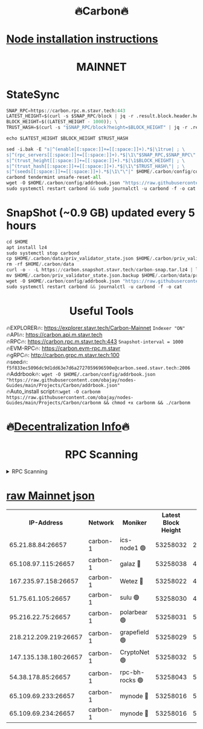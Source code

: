 <h1 align="center"> 🔥Carbon🔥</h1>

[Node installation instructions](https://github.com/obajay/nodes-Guides/tree/main/Projects/Carbon)
=
<h1 align="center"> MAINNET</h1>

# StateSync
```python
SNAP_RPC=https://carbon.rpc.m.stavr.tech:443
LATEST_HEIGHT=$(curl -s $SNAP_RPC/block | jq -r .result.block.header.height); \
BLOCK_HEIGHT=$((LATEST_HEIGHT - 1000)); \
TRUST_HASH=$(curl -s "$SNAP_RPC/block?height=$BLOCK_HEIGHT" | jq -r .result.block_id.hash)

echo $LATEST_HEIGHT $BLOCK_HEIGHT $TRUST_HASH

sed -i.bak -E "s|^(enable[[:space:]]+=[[:space:]]+).*$|\1true| ; \
s|^(rpc_servers[[:space:]]+=[[:space:]]+).*$|\1\"$SNAP_RPC,$SNAP_RPC\"| ; \
s|^(trust_height[[:space:]]+=[[:space:]]+).*$|\1$BLOCK_HEIGHT| ; \
s|^(trust_hash[[:space:]]+=[[:space:]]+).*$|\1\"$TRUST_HASH\"| ; \
s|^(seeds[[:space:]]+=[[:space:]]+).*$|\1\"\"|" $HOME/.carbon/config/config.toml
carbond tendermint unsafe-reset-all
wget -O $HOME/.carbon/config/addrbook.json "https://raw.githubusercontent.com/obajay/nodes-Guides/main/Projects/Carbon/addrbook.json"
sudo systemctl restart carbond && sudo journalctl -u carbond -f -o cat
```
# SnapShot (~0.9 GB) updated every 5 hours
```python
cd $HOME
apt install lz4
sudo systemctl stop carbond
cp $HOME/.carbon/data/priv_validator_state.json $HOME/.carbon/priv_validator_state.json.backup
rm -rf $HOME/.carbon/data
curl -o - -L https://carbon.snapshot.stavr.tech/carbon-snap.tar.lz4 | lz4 -c -d - | tar -x -C $HOME/.carbon --strip-components 2
mv $HOME/.carbon/priv_validator_state.json.backup $HOME/.carbon/data/priv_validator_state.json
wget -O $HOME/.carbon/config/addrbook.json "https://raw.githubusercontent.com/obajay/nodes-Guides/main/Projects/Carbon/addrbook.json"
sudo systemctl restart carbond && journalctl -u carbond -f -o cat
```

 <h1 align="center"> Useful Tools</h1>

🔥EXPLORER🔥:     https://explorer.stavr.tech/Carbon-Mainnet        `Indexer "ON"` \
🔥API🔥:          https://carbon.api.m.stavr.tech \
🔥RPC🔥:          https://carbon.rpc.m.stavr.tech:443              `Snapshot-interval = 1000` \
🔥EVM-RPC🔥:      https://carbon.evm-rpc.m.stavr \
🔥gRPC🔥:         http://carbon.grpc.m.stavr.tech:100 \
🔥seed🔥:      `f5f833ec5096dc9d1dd63e7d6a2727059696590e@carbon.seed.stavr.tech:2006` \
🔥Addrbook🔥:  `wget -O $HOME/.carbon/config/addrbook.json "https://raw.githubusercontent.com/obajay/nodes-Guides/main/Projects/Carbon/addrbook.json"` \
🔥Auto_install script🔥:`wget -O carbonm https://raw.githubusercontent.com/obajay/nodes-Guides/main/Projects/Carbon/carbonm && chmod +x carbonm && ./carbonm`

🔥[Decentralization Info](https://github.com/obajay/StateSync-snapshots/tree/main/Projects/Carbon/Decentralization)🔥
=
<h1 align="center"> RPC Scanning</h1>

<details>
<summary>RPC Scanning</summary>

<h2 align="center"> We scan nodes in real time every 4 hours. And we provide the final result of RPC endpoints.
We cannot influence the operation of these nodes in any way. </h2>


```python
If Voting Power is higher than 0 --> then the Node is a validator of the network and may be subject to attack and be a potential threat to the chain.
```
```python
We marked such validators with a red symbol
```

</details>

[raw Mainnet json](https://rpc-check.carbonm.stavr.tech/carbonm/rpc-carbonm-result.json)
=


<table><tr><th>IP-Address</th><th>Network</th><th>Moniker</th><th>Latest Block Height</th><th>Earliest Block Height</th><th>Catching Up</th><th>Tx Index</th><th>Voting Power</th><th>Scan Time</th></tr><tr><td>65.21.88.84:26657</td><td>carbon-1</td><td>ics-node1 🟢</td><td>53258032</td><td>21164241</td><td>False</td><td>off</td><td>0</td><td>2024-02-04T20:56:16.648070119UTC</td></tr><tr><td>65.108.97.115:26657</td><td>carbon-1</td><td>galaz 🔴</td><td>53258038</td><td>47374001</td><td>False</td><td>on</td><td>11244190987</td><td>2024-02-04T20:56:27.669812461UTC</td></tr><tr><td>167.235.97.158:26657</td><td>carbon-1</td><td>Wetez 🔴</td><td>53258022</td><td>48067570</td><td>False</td><td>on</td><td>1331132403</td><td>2024-02-04T20:55:53.503151947UTC</td></tr><tr><td>51.75.61.105:26657</td><td>carbon-1</td><td>sulu 🟢</td><td>53258030</td><td>48742001</td><td>False</td><td>on</td><td>0</td><td>2024-02-04T20:56:07.724532070UTC</td></tr><tr><td>95.216.22.75:26657</td><td>carbon-1</td><td>polarbear 🟢</td><td>53258031</td><td>52338001</td><td>False</td><td>on</td><td>0</td><td>2024-02-04T20:56:14.190757251UTC</td></tr><tr><td>218.212.209.219:26657</td><td>carbon-1</td><td>grapefield 🟢</td><td>53258029</td><td>52371001</td><td>False</td><td>on</td><td>0</td><td>2024-02-04T20:56:05.365206099UTC</td></tr><tr><td>147.135.138.180:26657</td><td>carbon-1</td><td>CryptoNet 🟢</td><td>53258032</td><td>52934001</td><td>False</td><td>on</td><td>0</td><td>2024-02-04T20:56:17.046839438UTC</td></tr><tr><td>54.38.178.85:26657</td><td>carbon-1</td><td>rpc-bh-rocks 🟢</td><td>53258043</td><td>53130001</td><td>False</td><td>on</td><td>0</td><td>2024-02-04T20:56:40.359222813UTC</td></tr><tr><td>65.109.69.233:26657</td><td>carbon-1</td><td>mynode 🔴</td><td>53258016</td><td>53160001</td><td>False</td><td>off</td><td>8688369636</td><td>2024-02-04T20:55:32.349445380UTC</td></tr><tr><td>65.109.69.234:26657</td><td>carbon-1</td><td>mynode 🔴</td><td>53258016</td><td>53160001</td><td>False</td><td>off</td><td>12853449361</td><td>2024-02-04T20:55:32.723662745UTC</td></tr></table>
